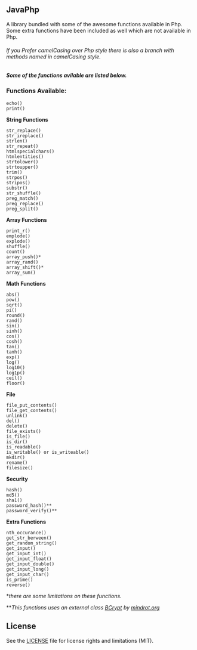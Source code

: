 ## JavaPhp ##
A library bundled with some of the awesome functions available in Php.
Some extra functions have been included as well which are not available in Php.

###### If you Prefer camelCasing over Php style there is also a branch with methods named in camelCasing style.

##### Some of the functions avilable are listed below.
### Functions Available:

    echo()
    print()
**String Functions**

    str_replace()
    str_ireplace()
    strlen()
    str_repeat()
    htmlspecialchars()
    htmlentities()
    strtolower()
    strtoupper()
    trim()
    strpos()
    stripos()
    substr()
    str_shuffle()
    preg_match()
    preg_replace()
    preg_split()
**Array Functions**

    print_r()
    emplode()
    explode()
    shuffle()
    count()
    array_push()*
    array_rand()
    array_shift()*
    array_sum()
**Math Functions**

    abs()
    pow()
    sqrt()
    pi()
    round()
    rand()
    sin()
    sinh()
    cos()
    cosh()
    tan()
    tanh()
    exp()
    log()
    log10()
    log1p()
    ceil()
    floor()
**File**

    file_put_contents()
    file_get_contents()
    unlink()
    del()
    delete()
    file_exists()
    is_file()
    is_dir()
    is_readable()
    is_writable() or is_writeable()
    mkdir()
    rename()
    filesize()
**Security**

    hash()
    md5()
    sha1()
    password_hash()**
    password_verify()**
**Extra Functions**

    nth_occurance()
    get_str_berween()
    get_random_string()
    get_input()
    get_input_int()
    get_input_float()
    get_input_double()
    get_input_long()
    get_input_char()
    is_prime()
    reverse()
**there are some limitations on these functions.*

***This functions uses an external class [BCrypt](http://www.mindrot.org/projects/jBCrypt/) by [mindrot.org](http://www.mindrot.org)*
## License

See the [LICENSE](LICENSE.md) file for license rights and limitations (MIT).